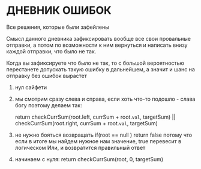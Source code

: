 # ДНЕВНИК ОШИБОК
Все решения, которые были зафейлены

Смысл данного дневника зафиксировать вообще все свои провальные отправки, а потом по возможности к ним вернуться и написать внизу каждой отправки, что было не так.

Когда вы зафиксируете что было не так, то с большой вероятностью перестанете допускать такую ошибку в дальнейшем, а значит и шанс на отправку без ошибок вырастет

1. нул сайфети
2. мы смотрим сразу слева и справа, если хоть что-то подошло - слава богу
поэтому делаем так:

   return checkCurrSum(root.left, currSum + root.`val`, targetSum) || checkCurrSum(root.right, currSum + root.`val`, targetSum)

3. не нужно бояться возвращать         if(root == null ) return false
потому что если в итоге мы найдем нужное нам значение, true перевесит в логическом Или, и возвратится правильный ответ

4. начинаем с нуля:
   return checkCurrSum(root, 0, targetSum)   

 